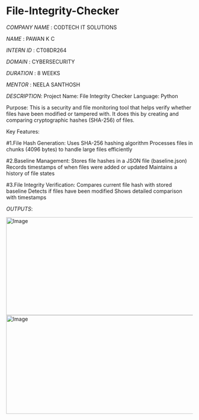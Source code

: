 # File-Integrity-Checker
*COMPANY NAME* : CODTECH IT SOLUTIONS

*NAME* : PAWAN K C

*INTERN ID* : CT08DR264

*DOMAIN* : CYBERSECURITY

*DURATION* : 8 WEEKS

*MENTOR* : NEELA SANTHOSH

*DESCRIPTION*:
              Project Name: File Integrity Checker Language: Python

Purpose: This is a security and file monitoring tool that helps verify whether files have been modified or tampered with. It does this by creating and comparing cryptographic hashes (SHA-256) of files.

Key Features:

#1.File Hash Generation:
Uses SHA-256 hashing algorithm
Processes files in chunks (4096 bytes) to handle large files efficiently

#2.Baseline Management:
Stores file hashes in a JSON file (baseline.json)
Records timestamps of when files were added or updated
Maintains a history of file states

#3.File Integrity Verification:
Compares current file hash with stored baseline
Detects if files have been modified
Shows detailed comparison with timestamps

*OUTPUTS*:

<img width="1370" height="265" alt="Image" src="https://github.com/user-attachments/assets/bc19c4eb-140b-4acd-994f-0d5c792d207b" />

<img width="1372" height="267" alt="Image" src="https://github.com/user-attachments/assets/79240255-217b-4074-94cb-7b53a1126eb6" />
